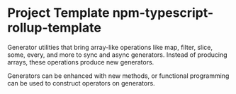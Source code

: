 # Project Template npm-typescript-rollup-template

Generator utilities that bring array-like operations like map, filter, slice, some, every, and more
to sync and async generators. Instead of producing arrays, these operations produce new generators.

Generators can be enhanced with new methods, or functional programming can be used to construct
operators on generators.


